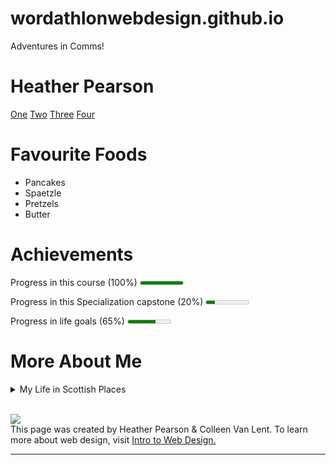 # wordathlonwebdesign.github.io
Adventures in Comms! 

<!DOCTYPE html>
<html lang = "en">
<head>
	<meta charset = "UTF-8">
	<title>HTML5project.png</title>
</head>
  <h1>Heather Pearson</h1>
<body>
  <a href= "www.twitter.com">One</a>
  <a href="www.facebook.com">Two</a>
  <a href="www.instagram.com">Three</a>
  <a href="www.spotify.com">Four</a>
	<main><p><h1>Favourite Foods</h1></main> 
<ul>
  <li>Pancakes</li>
  <li>Spaetzle</li>
  <li>Pretzels</li>
  <li>Butter</li>
</ul>
<p><h1>Achievements</h1>
	<p><body>Progress in this course (100%) <meter min="0" max="100" value="100">100%</meter>
  </p><body>Progress in this Specialization capstone (20%) <meter min="0" max="100" value="20">20%</meter>
  </p><body>Progress in life goals (65%) <meter min="0" max="100" value="65">65%</meter>

<p><h1>More About Me</h1>
<details>
    <summary> My Life in Scottish Places </summary>
    <p>I was born in East Kilbride, grew up in Aberdeen and then, once I met my partner, I moved to a tiny island on the west coast for a year with him. When we were expecting our first child, we moved back to Aberdeenshire. Ten years later, with two kids, we moved to Edinburgh where we've lived for nine years. Next year we plan to move to Glasgow, close to where I was born. There now aren't many places in Scotland left that I haven't experienced a little bit - or a lot! </p>
</details>
<p>
	<footer>
  </body>
  <br>
  <img src="c:/desktop/Intro to HTML 5/wd4e logo.png"></br>
  This page was created by Heather Pearson & Colleen Van Lent. To learn more about web design, visit <a href= "https://www.coursera.org/learn/html/home/welcome">Intro to Web Design.</a>
  <hr>
</html>
